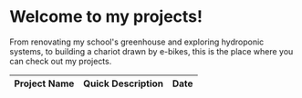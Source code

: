 # Welcome to my projects!

From renovating my school's greenhouse and exploring hydroponic systems, to building a chariot drawn by e-bikes, this is the place where you can check out my projects.

| Project Name | Quick Description | Date |
| ------------ | ----------------- | ---- |